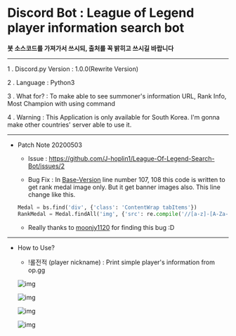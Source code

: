 Discord Bot : League of Legend player information search bot
===

**봇 소스코드를 가져가서 쓰시되, 출처를 꼭 밝히고 쓰시길 바랍니다**

***
1 . Discord.py Version : 1.0.0(Rewrite Version)

2 . Language : Python3

3 . What for? : To make able to see summoner's information URL, Rank Info, Most Champion with using command

4 . Warning  : This Application is only available for South Korea. I'm gonna make other countries' server able to use it.
***
- Patch Note 20200503
    
    - Issue : https://github.com/J-hoplin1/League-Of-Legend-Search-Bot/issues/2

    - Bug Fix : In [Base-Version](https://github.com/J-hoplin1/League-Of-Legend-Search-Bot/blob/Base-Version/lolSearchbot.py) line number 107, 108 this code is written to get rank medal image only. But it get banner images also. This line change like this.

    ```python
    Medal = bs.find('div', {'class': 'ContentWrap tabItems'})
    RankMedal = Medal.findAll('img', {'src': re.compile('//[a-z]-[A-Za-z].[A-Za-z].[A-Za-z]/[A-Za-z]/[A-Za-z]/[a-z0-9_]*.png')})
    ```

    - Really thanks to [moonjy1120](https://github.com/moonjy1120) for finding this bug :D

***

- How to Use?

    - !롤전적 (player nickname) : Print simple player's information from op.gg
    

    ![img](https://github.com/J-hoplin1/League-Of-Legend-Search-Bot/blob/master/img/1.PNG?raw=true)

    ![img](https://github.com/J-hoplin1/League-Of-Legend-Search-Bot/blob/master/img/2.PNG?raw=true)
    
    ![img](https://github.com/J-hoplin1/League-Of-Legend-Search-Bot/blob/master/img/3.PNG?raw=true)
    
    ![img](https://github.com/J-hoplin1/League-Of-Legend-Search-Bot/blob/master/img/4.PNG)
